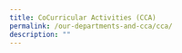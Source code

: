 ```yaml
---
title: CoCurricular Activities (CCA)
permalink: /our-departments-and-cca/cca/
description: ""
---
```






